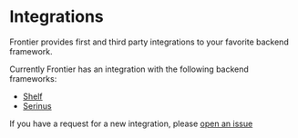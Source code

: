 # Integrations

Frontier provides first and third party integrations to your favorite backend framework.

Currently Frontier has an integration with the following backend frameworks:

- [Shelf](https://pub.dev/packages/frontier_shelf)
- [Serinus](https://pub.dev/packages/frontier_serinus)

If you have a request for a new integration, please [open an issue](
https://github.com/avesbox/frontier/)
